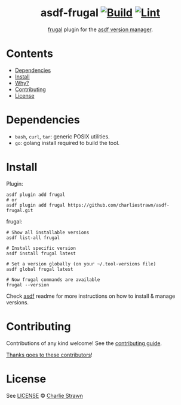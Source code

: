 <div align="center">

# asdf-frugal [![Build](https://github.com/charliestrawn/asdf-frugal/actions/workflows/build.yml/badge.svg)](https://github.com/charliestrawn/asdf-frugal/actions/workflows/build.yml) [![Lint](https://github.com/charliestrawn/asdf-frugal/actions/workflows/lint.yml/badge.svg)](https://github.com/charliestrawn/asdf-frugal/actions/workflows/lint.yml)

[frugal](https://github.com/Workiva/frugal) plugin for the [asdf version manager](https://asdf-vm.com).

</div>

# Contents

- [Dependencies](#dependencies)
- [Install](#install)
- [Why?](#why)
- [Contributing](#contributing)
- [License](#license)

# Dependencies

- `bash`, `curl`, `tar`: generic POSIX utilities.
- `go`: golang install required to build the tool.

# Install

Plugin:

```shell
asdf plugin add frugal
# or
asdf plugin add frugal https://github.com/charliestrawn/asdf-frugal.git
```

frugal:

```shell
# Show all installable versions
asdf list-all frugal

# Install specific version
asdf install frugal latest

# Set a version globally (on your ~/.tool-versions file)
asdf global frugal latest

# Now frugal commands are available
frugal --version
```

Check [asdf](https://github.com/asdf-vm/asdf) readme for more instructions on how to
install & manage versions.

# Contributing

Contributions of any kind welcome! See the [contributing guide](contributing.md).

[Thanks goes to these contributors](https://github.com/charliestrawn/asdf-frugal/graphs/contributors)!

# License

See [LICENSE](LICENSE) © [Charlie Strawn](https://github.com/charliestrawn/)
